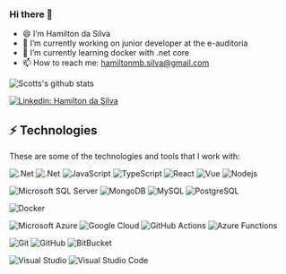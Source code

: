### Hi there 👋

- 😄 I’m Hamilton da Silva
- 🔭 I’m currently working on junior developer at the e-auditoria
- 🌱 I’m currently learning docker with .net core
- 📫 How to reach me: hamiltonmb.silva@gmail.com


![Scotts's github stats](https://github-readme-stats.vercel.app/api?username=hamiltonmbsilva&show_icons=true)

[![Linkedin: Hamilton da Silva](https://img.shields.io/badge/-Linkedin-blue?style=flat-square&logo=Linkedin&logoColor=white&link=https://www.linkedin.com/in/hamilton-da-silva-26526648/)](https://www.linkedin.com/in/hamilton-da-silva-26526648/)

## ⚡ Technologies

These are some of the technologies and tools that I work with:


![.Net](https://img.shields.io/badge/-.Net-5c2d91?style=flat-square&logo=.net)
![.Net](https://img.shields.io/badge/-.Net%20Core-5c2d91?style=flat-square&logo=.net)
![JavaScript](https://img.shields.io/badge/-JavaScript-black?style=flat-square&logo=javascript)
![TypeScript](https://img.shields.io/badge/-TypeScript-007ACC?style=flat-square&logo=typescript)
![React](https://img.shields.io/badge/-React-61dafb?style=flat-square&logo=react&logoColor=white)
![Vue](https://img.shields.io/badge/-Vue-4fc08d?style=flat-square&logo=Vue.js&logoColor=white)
![Nodejs](https://img.shields.io/badge/-Nodejs-339933?style=flat-square&logo=Node.js&logoColor=white)


![Microsoft SQL Server](https://img.shields.io/badge/-SQL%20Server-CC2927?style=flat-square&logo=microsoft-sql-server&logoColor=white)
![MongoDB](https://img.shields.io/badge/-MongoDB-47a248?style=flat-square&logo=mongodb&logoColor=white)
![MySQL](https://img.shields.io/badge/-MySQL-4479A1?style=flat-square&logo=mysql&logoColor=white)
![PostgreSQL](https://img.shields.io/badge/-PostgreSQL-336791?style=flat-square&logo=PostgreSQL&logoColor=white)


![Docker](https://img.shields.io/badge/-Docker-2496ED?style=flat-square&logo=docker&logoColor=white)


![Microsoft Azure](https://img.shields.io/badge/Microsoft%20Azure-0089D6?style=flat-square&logo=microsoft-azure&logoColor=white)
![Google Cloud](https://img.shields.io/badge/Google%20Cloud-4285F4?style=flat-square&logo=google-cloud&logoColor=white)
![GitHub Actions](https://img.shields.io/badge/GitHub%20Actions-2088ff?style=flat-square&logo=GitHub-Actions&logoColor=white)
![Azure Functions](https://img.shields.io/badge/Azure%20Functions-0062ad?style=flat-square&logo=Azure-Functions&logoColor=white)


![Git](https://img.shields.io/badge/-Git-f05032?style=flat-square&logo=git&logoColor=white)
![GitHub](https://img.shields.io/badge/-GitHub-181717?style=flat-square&logo=github)
![BitBucket](https://img.shields.io/badge/-BitBucket-darkblue?style=flat-square&logo=bitbucket)


![Visual Studio](https://img.shields.io/badge/-Visual%20Studio-5c2d91?style=flat-square&logo=visual-studio&logoColor=white)
![Visual Studio Code](https://img.shields.io/badge/-VSCode-007ACC?style=flat-square&logo=visual-studio-code&logoColor=white)





